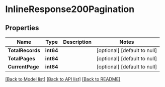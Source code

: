 # InlineResponse200Pagination

## Properties
Name | Type | Description | Notes
------------ | ------------- | ------------- | -------------
**TotalRecords** | **int64** |  | [optional] [default to null]
**TotalPages** | **int64** |  | [optional] [default to null]
**CurrentPage** | **int64** |  | [optional] [default to null]

[[Back to Model list]](../README.md#documentation-for-models) [[Back to API list]](../README.md#documentation-for-api-endpoints) [[Back to README]](../README.md)


